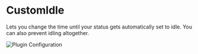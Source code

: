 # CustomIdle

Lets you change the time until your status gets automatically set to idle. You can also prevent idling altogether.

![Plugin Configuration](https://github.com/CodeRadu/Vencord/assets/45801973/4e5259b2-18e0-42e5-b69f-efc672ce1e0b)
